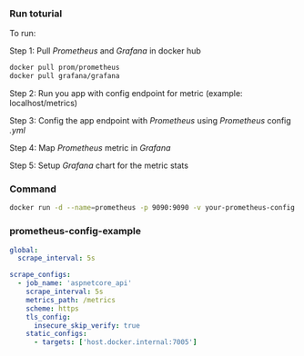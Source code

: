 ### Run toturial
To run:

Step 1: Pull *Prometheus* and *Grafana* in docker hub
```bash
docker pull prom/prometheus
docker pull grafana/grafana
```
Step 2: Run you app with config endpoint for metric (example: localhost/metrics)

Step 3: Config the app endpoint with *Prometheus* using *Prometheus* config *.yml*

Step 4: Map *Prometheus* metric in *Grafana* 

Step 5: Setup *Grafana* chart for the metric stats

### Command
```bash
docker run -d --name=prometheus -p 9090:9090 -v your-prometheus-config directory\prometheus.yml:/etc/prometheus/prometheus.yml prom/prometheus
```
### prometheus-config-example
```yml
global:
  scrape_interval: 5s

scrape_configs:
  - job_name: 'aspnetcore_api'
    scrape_interval: 5s
    metrics_path: /metrics
    scheme: https
    tls_config:
      insecure_skip_verify: true
    static_configs:
      - targets: ['host.docker.internal:7005']

```
